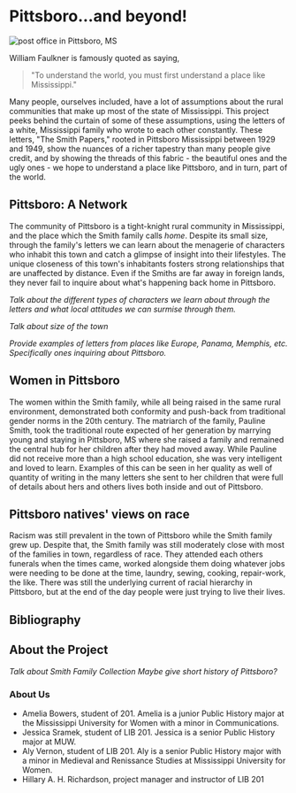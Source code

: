 # Pittsboro...and beyond!

![post office in Pittsboro, MS](https://github.com/hillaryAHR/LIB-201/blob/main/narrative-images/Pittsboro-PO.jpg)

William Faulkner is famously quoted as saying, 
> "To understand the world, you must first understand a place like Mississippi." 

Many people, ourselves included, have a lot of assumptions about the rural communities that make up most of the state of Mississippi. This project peeks behind the curtain of some of these assumptions, using the letters of a white, Mississippi family who wrote to each other constantly. These letters, "The Smith Papers," rooted in Pittsboro Mississippi between 1929 and 1949, show the nuances of a richer tapestry than many people give credit, and by showing the threads of this fabric - the beautiful ones and the ugly ones - we hope to understand a place like Pittsboro, and in turn, part of the world.

## Pittsboro: A Network
<!--This is where AMELIA will tie in your subtopic 1 to the main idea-->
The community of Pittsboro is a tight-knight rural community in Mississippi, and the place which the Smith family calls *home*. Despite its small size, through the family's letters we can learn about the menagerie of characters who inhabit this town and catch a glimpse of insight into their lifestyles. The unique closeness of this town's inhabitants fosters strong relationships that are unaffected by distance. Even if the Smiths are far away in foreign lands, they never fail to inquire about what's happening back home in Pittsboro.

*Talk about the different types of characters we learn about through the letters and what local attitudes we can surmise through them.*
<!--placeholder for images of network analysis-->
*Talk about size of the town*
<!--placeholder for map of pittsboro-->
*Provide examples of letters from places like Europe, Panama, Memphis, etc. Specifically ones inquiring about Pittsboro.*
<!--placeholder identifying where different Smith members were at different times-->

## Women in Pittsboro
<!--This is where ALY will tie in your subtopic 2 to the main idea-->
The women within the Smith family, while all being raised in the same rural environment, demonstrated both conformity and push-back from traditional gender norms in the 20th century. The matriarch of the family, Pauline Smith, took the traditional route expected of her generation by marrying young and staying in Pittsboro, MS where she raised a family and remained the central hub for her children after they had moved away. While Pauline did not receive more than a high school education, she was very intelligent and loved to learn. Examples of this can be seen in her quality as well of quantity of writing in the many letters she sent to her children that were full of details about hers and others lives both inside and out of Pittsboro. 
<!--Placeholder for more information pertaining to the lives of Pauline's daughters and how they both did and didn't align with the traditional gender norms of their time-->
<!--Placeholder for embedded links to timelines-->

## Pittsboro natives' views on race
<!--This is where JESS will tie in your subtopic 3 to the main idea--> Racism was still prevalent in the town of Pittsboro while the Smith family grew up. Despite that, the Smith family was still moderately close with most of the families in town, regardless of race. They attended each others funerals when the times came, worked alongside them doing whatever jobs were needing to be done at the time, laundry, sewing, cooking, repair-work, the like. There was still the underlying current of racial hierarchy in Pittsboro, but at the end of the day people were just trying to live their lives.

<!--Placeholder for referencing letters with racial language and/or changes over time-->

<!--Placeholder for possible ngram analysis on racial language pictures-->

## Bibliography

## About the Project
<!--give more context about the project you're writing. Think of it as a thesis statement for a paper-->

*Talk about Smith Family Collection*
*Maybe give short history of Pittsboro?*

### About Us
<!--Add your info in the list before me-->
- Amelia Bowers, student of 201. Amelia is a junior Public History major at the Mississippi University for Women with a minor in Communications.
- Jessica Sramek, student of LIB 201. Jessica is a senior Public History major at MUW.
- Aly Vernon, student of LIB 201. Aly is a senior Public History major with a minor in Medieval and Renissance Studies at Mississippi University for Women.
- Hillary A. H. Richardson, project manager and instructor of LIB 201